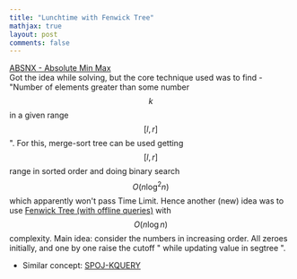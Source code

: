 ```yaml
---
title: "Lunchtime with Fenwick Tree"
mathjax: true
layout: post
comments: false
---
```


[ABSNX - Absolute Min Max](https://www.codechef.com/LTIME84A/problems/ABSNX)                      
Got the idea while solving, but the core technique used was to find - "Number of elements greater than some number $$k$$ in a given range $$[l,r]$$". For this, merge-sort tree can be used getting $$[l,r]$$ range in sorted order and doing binary search $$O(n\log^2{}n)$$ which apparently won't pass Time Limit. Hence another (new) idea was to use [Fenwick Tree (with offline queries)](https://www.geeksforgeeks.org/number-of-elements-greater-than-k-in-the-range-l-to-r-using-fenwick-tree-offline-queries/) with $$O(n\log{}n)$$ complexity. Main idea: consider the numbers in increasing order. All zeroes initially, and one by one raise the cutoff " while updating value in segtree ".						

* Similar concept: [SPOJ-KQUERY](https://www.spoj.com/problems/KQUERY/)
